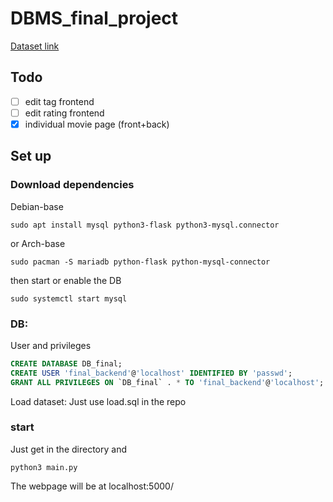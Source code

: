 # DBMS_final_project

[Dataset link](https://www.kaggle.com/datasets/pa13lito/27m-movie-ratings/)

## Todo

- [ ] edit tag frontend
- [ ] edit rating frontend
- [x] individual movie page (front+back)

## Set up

### Download dependencies

Debian-base
```
sudo apt install mysql python3-flask python3-mysql.connector
```
or
Arch-base
```
sudo pacman -S mariadb python-flask python-mysql-connector
```
then start or enable the DB
```
sudo systemctl start mysql
```

### DB:

User and privileges
```sql
CREATE DATABASE DB_final;
CREATE USER 'final_backend'@'localhost' IDENTIFIED BY 'passwd';
GRANT ALL PRIVILEGES ON `DB_final` . * TO 'final_backend'@'localhost';
```

Load dataset: Just use load.sql in the repo

### start

Just get in the directory and 

```
python3 main.py
```

The webpage will be at localhost:5000/
